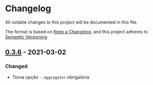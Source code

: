 # Changelog

All notable changes to this project will be documented in this file.

The format is based on [Keep a Changelog](https://keepachangelog.com/en/1.0.0/),
and this project adheres to [Semantic Versioning](https://semver.org/spec/v2.0.0.html).

## [0.3.6] - 2021-03-02

### Changed

- Torna opção `--aggregator` obrigatória

[0.3.6]: https://github.com/peterleiva/group/compare/v0.3.5...HEAD
